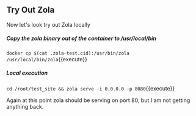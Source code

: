 ## Try Out Zola

Now let's look try out Zola locally

##### Copy the zola binary out of the container to /usr/local/bin

`docker cp $(cat .zola-test.cid):/usr/bin/zola /usr/local/bin/zola`{{execute}}

##### Local execution

`cd /root/test_site && zola serve -i 0.0.0.0 -p 8080`{{execute}}

Again at this point zola should be serving on port 80, but I am not getting anything back.
